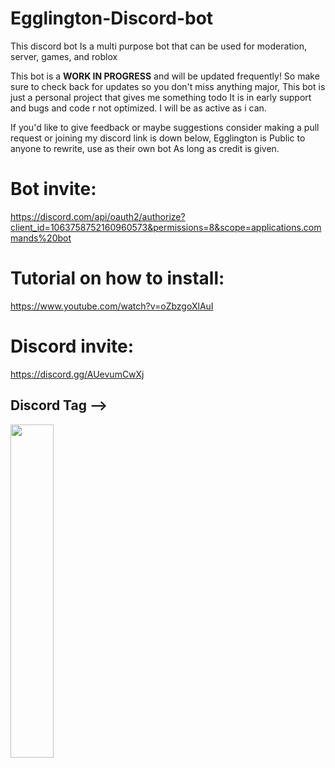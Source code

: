 # Egglington-Discord-bot
This discord bot Is a multi purpose bot that can be used for moderation, server, games, and roblox 

This bot is a **WORK IN PROGRESS** and will be updated frequently! So make sure to check back for updates so you don't miss anything major,
This bot is just a personal project that gives me something todo It is in early support and bugs and code r not optimized. I will be as active as i can.

If you'd like to give feedback or maybe suggestions consider making a pull request or joining my discord link is down below,
Egglington is Public to anyone to rewrite, use as their own bot As long as credit is given.

# Bot invite: 
https://discord.com/api/oauth2/authorize?client_id=1063758752160960573&permissions=8&scope=applications.commands%20bot

# Tutorial on how to install:
https://www.youtube.com/watch?v=oZbzgoXlAuI

# Discord invite:
 https://discord.gg/AUevumCwXj
 
<h2><strong> Discord Tag -->  </strong></h2>
<p align="left">
    <img width="37%" src="https://lanyard-profile-readme.vercel.app/api/184841558661529600" />
</p>


